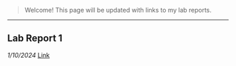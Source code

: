 > Welcome!
This page will be updated with links to my lab reports.
---
## Lab Report 1
*1/10/2024*
[Link](https://docs.google.com/document/d/1hvAUKuoFcqgeIkgWaglfq0bGvLsJZb7NZqq-cvxOgLI/edit?usp=sharing)
